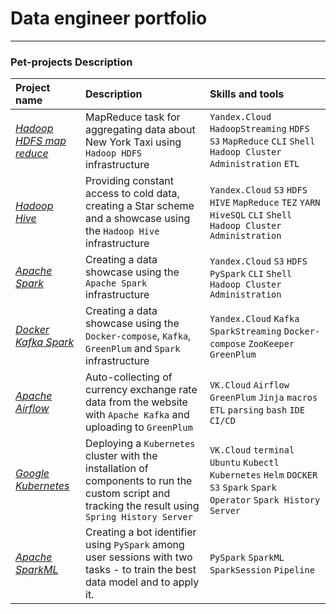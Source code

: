 # Data engineer portfolio

---

### Pet-projects Description

| Project name                  | Description                                                                                                                                         | 	Skills and tools                                                                                                           |
|:------------------------------|:----------------------------------------------------------------------------------------------------------------------------------------------------|:----------------------------------------------------------------------------------------------------------------------------|
| [*Hadoop HDFS map reduce*][1] | MapReduce task for aggregating data about New York Taxi using `Hadoop HDFS` infrastructure                                                          | `Yandex.Cloud` `HadoopStreaming` `HDFS` `S3` `MapReduce` `CLI` `Shell` `Hadoop Cluster Administration` `ETL`                |
| [*Hadoop Hive*][2]            | Providing constant access to cold data, creating a Star scheme and a showcase using the `Hadoop Hive` infrastructure                                | `Yandex.Cloud` `S3` `HDFS` `HIVE` `MapReduce` `TEZ` `YARN` `HiveSQL` `CLI` `Shell` `Hadoop Cluster Administration`          |
| [*Apache Spark*][3]           | Creating a data showcase using the `Apache Spark` infrastructure                                                                                    | `Yandex.Cloud` `S3` `HDFS` `PySpark` `CLI` `Shell` `Hadoop Cluster Administration`                                          |
| [*Docker Kafka Spark*][4]     | Creating a data showcase using the `Docker-compose`, `Kafka`, `GreenPlum` and `Spark` infrastructure                                                | `Yandex.Cloud` `Kafka` `SparkStreaming` `Docker-compose` `ZooKeeper` `GreenPlum`                                            |
| [*Apache Airflow*][5]         | Auto-collecting of currency exchange rate data from the website with `Apache Kafka` and uploading to `GreenPlum`                                    | `VK.Cloud` `Airflow` `GreenPlum` `Jinja` `macros` `ETL` `parsing` `bash` `IDE` `CI/CD`                                      |
| [*Google Kubernetes*][6]      | Deploying a `Kubernetes` cluster with the installation of components to run the custom script and tracking the result using `Spring History Server` | `VK.Cloud` `terminal` `Ubuntu` `Kubectl` `Kubernetes` `Helm` `DOCKER` `S3` `Spark` `Spark Operator`  `Spark History Server` |
| [*Apache SparkML*][7]       | Creating a bot identifier using `PySpark` among user sessions with two tasks - to train the best data model and to apply it.                      | `PySpark` `SparkML` `SparkSession` `Pipeline`                                                                                 |


[1]:https://github.com/Amboss/portfolio_projects/tree/master/hadoop_mapreduce
[2]:https://github.com/Amboss/portfolio_projects/tree/master/hadoop_hive
[3]:https://github.com/Amboss/portfolio_projects/tree/master/apache_spark
[4]:https://github.com/Amboss/portfolio_projects/tree/master/docker_kafka_spark
[5]:https://github.com/Amboss/portfolio_projects/tree/master/apache_airflow
[6]:https://github.com/Amboss/portfolio_projects/tree/master/google_kubernetes
[7]:https://github.com/Amboss/portfolio_projects/tree/master/apache_pyspark_ml
